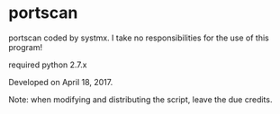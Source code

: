 # portscan

portscan coded by systmx.
I take no responsibilities for the use of this program!

required python 2.7.x

Developed on April 18, 2017.


<span color="red">Note: when modifying and distributing the script, leave the due credits.</span>
